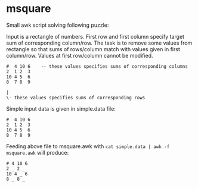msquare
=======

Small awk script solving following puzzle:

Input is a rectangle of numbers. First row and first column specify target sum
of corresponding column/row.  The task is to remove some values from rectangle
so that sums of rows/column match with values given in first column/row. Values
at first row/column cannot be modified.

    #  4 10 6    -- these values specifies sums of corresponding columns
    2  1 2  3
    10 4 5  6
    8  7 8  9

    |
    \- these values specifies sums of corresponding rows

Simple input data is given in simple.data file:

    #  4 10 6
    2  1 2  3
    10 4 5  6
    8  7 8  9

Feeding above file to msquare.awk with `cat simple.data | awk -f msquare.awk`
will produce:

    # 4 10 6
    2 _ 2 _
    10 4 _ 6
    8 _ 8 _
